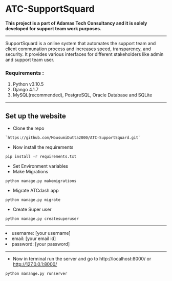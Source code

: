 # ATC-SupportSquard

<b> This project is a part of Adamas Tech Consultancy and it is solely developed for support team work purposes. </b>

<hr>

SupportSquard is a online system that automates the support team and client communation process and
increases speed, transparency, and security. It provides various interfaces for different stakeholders like admin and support team user. 

### Requirements :
1. Python v3.10.5
2. Django 4.1.7  
3. MySQL(recommended), PostgreSQL, Oracle Database and SQLite  

<hr>

## Set up the website
* Clone the repo 
``` 
`https://github.com/MousumiDutta2000/ATC-SupportSquard.git`
``` 
* Now install the requirements  
```
pip install -r requirements.txt
```
* Set Environment variables
* Make Migrations
```
python manage.py makemigrations
```
* Migrate ATCdash app
```
python manage.py migrate
```
* Create Super user  
```
python manage.py createsuperuser
```
<hr>
<li> username: [your username] </li>
<li> email: [your email id] </li>
<li> password: [your password] </li>
<hr>
  
* Now in terminal run the server and go to http://localhost:8000/ or http://127.0.0.1:8000/ 
```
python manange.py runserver
```
